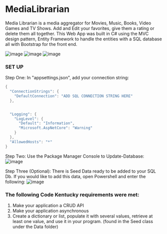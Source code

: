 # MediaLibrarian
Media Librarian is a media aggregator for Movies, Music, Books, Video Games and TV Shows. Add and Edit your favorites, give them a rating or delete them all together. This Web App was built in C# using the MVC design pattern, Entity Framework to handle the entities with a SQL database all with Bootstrap for the front end.  

![image](https://user-images.githubusercontent.com/97712526/228086550-68d9c6fd-1ad9-4026-b530-5bc548cd96ea.png)
![image](https://user-images.githubusercontent.com/97712526/228086615-4dce04ef-4c1e-4bee-8b8b-63695ccea236.png)
![image](https://user-images.githubusercontent.com/97712526/228086662-ee85a6c4-7a93-4c27-8d62-9e1cc54ecde6.png)


<h3> SET UP </H3>

Step One: In "appsettings.json", add your connection string: 

```C#
{
  "ConnectionStrings": {
    "DefaultConnection": "ADD SQL CONNECTION STRING HERE"
  },


  "Logging": {
    "LogLevel": {
      "Default": "Information",
      "Microsoft.AspNetCore": "Warning"
    }
  },
  "AllowedHosts": "*"
}
```


Step Two: Use the Package Manager Console to Update-Database:
![image](https://user-images.githubusercontent.com/97712526/228086085-3773d3fc-3890-46c1-a375-0280dd6f43fe.png)

Step Three (Optional): There is Seed Data ready to be added to your SQL Db. If you would like to add this data, open Powershell and enter the following: 
![image](https://user-images.githubusercontent.com/97712526/228086339-b5e2a8cc-bf4a-47e2-ae46-b6c21e54f8f4.png)


<h3>The following Code Kentucky requirements were met:</h3>

1. Make your application a CRUD API
2. Make your application asynchronous
3. Create a dictionary or list, populate it with several values, retrieve at least one value, and use it in your program. (found in the Seed class under the Data folder)
